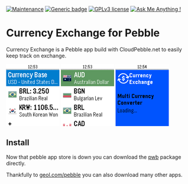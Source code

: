 [![Maintenance](https://img.shields.io/badge/Maintained%3F-no-red.svg)](https://bitbucket.org/lbesson/ansi-colors)
[![Generic badge](https://img.shields.io/badge/Status-Deprecated-orange.svg)](https://shields.io/)
[![GPLv3 license](https://img.shields.io/badge/License-GPLv3-blue.svg)](http://perso.crans.org/besson/LICENSE.html)
[![Ask Me Anything !](https://img.shields.io/badge/Ask%20me-anything-1abc9c.svg)](https://GitHub.com/Naereen/ama)

# Currency Exchange for Pebble
Currency Exchange is a Pebble app build with CloudPebble.net to easily keep track on exchange.

![Screenshot 01](https://github.com/marcelkohl/pebbleCurrencyExchangeApp/blob/master/package/aplite_0.png?raw=true)
![Screenshot 02](https://github.com/marcelkohl/pebbleCurrencyExchangeApp/blob/master/package/aplite_1.png?raw=true)
![Screenshot 03](https://github.com/marcelkohl/pebbleCurrencyExchangeApp/blob/master/package/aplite_2.png?raw=true)

## Install
Now that pebble app store is down you can download the [pwb](https://github.com/marcelkohl/pebbleCurrencyExchangeApp/blob/master/package/57cd93babe5ad0720c00037d.pbw) package directly.

Thankfully to [geol.com/pebble](http://geol.com/pebble/) you can also download many other apps.
